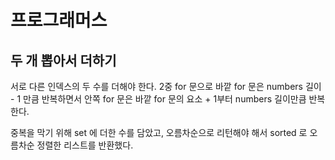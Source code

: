 # 프로그래머스

## 두 개 뽑아서 더하기

서로 다른 인덱스의 두 수를 더해야 한다. 2중 for 문으로 바깥 for 문은 numbers 길이 - 1 만큼 반복하면서 안쪽 for 문은 바깥 for 문의 요소 + 1부터 numbers 길이만큼 반복한다.

중복을 막기 위해 set 에 더한 수를 담았고, 오름차순으로 리턴해야 해서 sorted 로 오름차순 정렬한 리스트를 반환했다.
